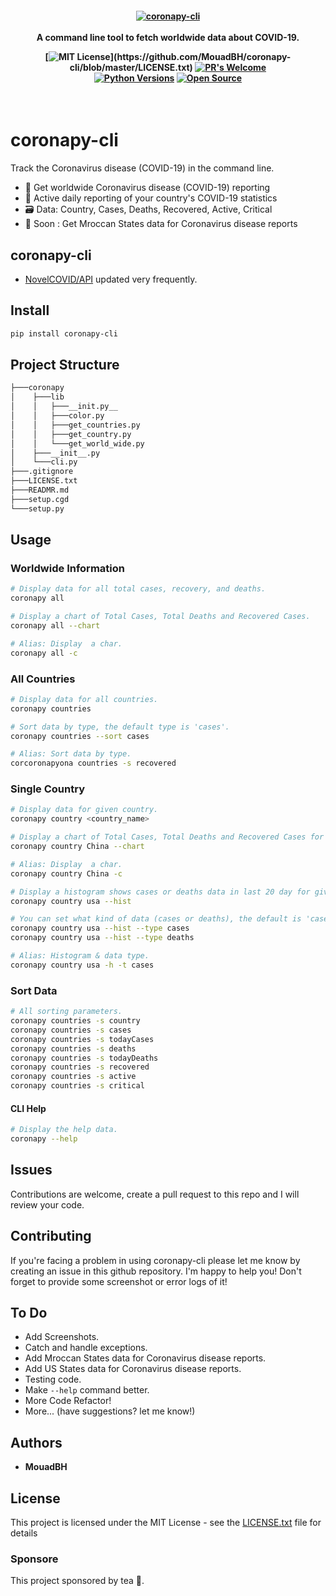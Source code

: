 <h4 align="center">
    <a href="https://github.com/MouadBH/coronapy-cli">
        <img src="https://github.com/MouadBH/coronapy-cli/raw/master/.github/corona.png" alt="coronapy-cli" />
    </a>
    <br>
    <br>
    A command line tool to fetch worldwide data about COVID-19.

[![MIT License](https://img.shields.io/apm/l/atomic-design-ui.svg?)](https://github.com/MouadBH/coronapy-cli/blob/master/LICENSE.txt)
[![PR's Welcome](https://img.shields.io/badge/PRs-welcome-brightgreen.svg?style=flat)](http://makeapullrequest.com)  
[![Python Versions](https://img.shields.io/pypi/pyversions/yt2mp3.svg)](https://pypi.python.org/pypi/yt2mp3/)
[![Open Source](https://badges.frapsoft.com/os/v1/open-source.svg?v=103)](https://opensource.org/)

</h4>

<br>

# coronapy-cli

Track the Coronavirus disease (COVID-19) in the command line.

- 🚀 Get worldwide Coronavirus disease (COVID-19) reporting
- 🤯 Active daily reporting of your country's COVID-19 statistics
- 🗃️ Data: Country, Cases, Deaths, Recovered, Active, Critical
- 🥃  Soon : Get Mroccan States data for Coronavirus disease reports

## coronapy-cli
- [NovelCOVID/API](https://github.com/NovelCOVID/API/) updated very frequently.

## Install

```sh
pip install coronapy-cli

```

## Project Structure

```sh
├───coronapy
│    ├───lib
│    │   ├───__init.py__
│    │   ├───color.py
│    │   ├───get_countries.py
│    │   ├───get_country.py
│    │   └───get_world_wide.py
│    ├───__init__.py
│    └───cli.py
├───.gitignore
├───LICENSE.txt
├───READMR.md
├───setup.cgd
└───setup.py
```
## Usage

### Worldwide Information

```sh
# Display data for all total cases, recovery, and deaths.
coronapy all

# Display a chart of Total Cases, Total Deaths and Recovered Cases.
coronapy all --chart

# Alias: Display  a char.
coronapy all -c
```

### All Countries

```sh
# Display data for all countries.
coronapy countries

# Sort data by type, the default type is 'cases'.
coronapy countries --sort cases

# Alias: Sort data by type.
corcoronapyona countries -s recovered
```

### Single Country

```sh
# Display data for given country.
coronapy country <country_name>

# Display a chart of Total Cases, Total Deaths and Recovered Cases for given country i.e. China.
coronapy country China --chart

# Alias: Display  a char.
coronapy country China -c

# Display a histogram shows cases or deaths data in last 20 day for given country i.e. USA.
coronapy country usa --hist

# You can set what kind of data (cases or deaths), the default is 'cases'.
coronapy country usa --hist --type cases
coronapy country usa --hist --type deaths

# Alias: Histogram & data type.
coronapy country usa -h -t cases
```

### Sort Data

```sh
# All sorting parameters.
coronapy countries -s country
coronapy countries -s cases
coronapy countries -s todayCases
coronapy countries -s deaths
coronapy countries -s todayDeaths
coronapy countries -s recovered
coronapy countries -s active
coronapy countries -s critical
```
#### CLI Help

```sh
# Display the help data.
coronapy --help
```

## Issues

Contributions are welcome, create a pull request to this repo and I will review your code.

## Contributing

If you're facing a problem in using coronapy-cli please let me know by creating an issue in this github repository. I'm happy to help you! Don't forget to provide some screenshot or error logs of it!

## To Do
- Add Screenshots.
- Catch and handle exceptions.
- Add Mroccan States data for Coronavirus disease reports.
- Add US States data for Coronavirus disease reports.
- Testing code.
- Make ```--help``` command better.
- More Code Refactor!
- More... (have suggestions? let me know!)

## Authors

* **MouadBH**

## License

This project is licensed under the MIT License - see the [LICENSE.txt](LICENSE.txt) file for details

### Sponsore

This project sponsored by tea 🥃.

